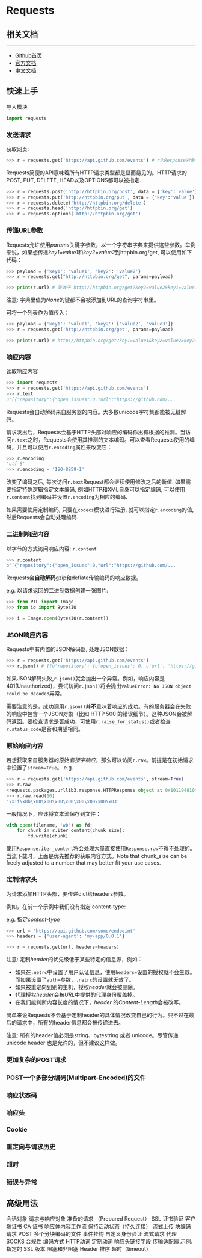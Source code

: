# Requests

## 相关文档
---
- [Github首页](https://github.com/kennethreitz/requests)
- [官方文档](http://docs.python-requests.org/)
- [中文文档](http://cn.python-requests.org/zh_CN/latest/)

## 快速上手

导入模块
```python
import requests
```

### 发送请求
获取网页:
```python
>>> r = requests.get('https://api.github.com/events') # r为Response对象
```

Requests简便的API意味着所有HTTP请求类型都是显而易见的。HTTP请求的POST, PUT, DELETE, HEAD以及OPTIONS都可以被指定.
```python
>>> r = requests.post('http://httpbin.org/post', data = {'key':'value'})
>>> r = requests.put('http://httpbin.org/put', data = {'key':'value'})
>>> r = requests.delete('http://httpbin.org/delete')
>>> r = requests.head('http://httpbin.org/get')
>>> r = requests.options('http://httpbin.org/get')
```

### 传递URL参数
Requests允许使用*params*关键字参数，以一个字符串字典来提供这些参数。举例来说，如果想传递*key1=value1*和*key2=value2*到httpbin.org/get, 可以使用如下代码：
```python
>>> payload = {'key1': 'value1', 'key2': 'value2'}
>>> r = requests.get("http://httpbin.org/get", params=payload)

>>> print(r.url) # 等效于 http://httpbin.org/get?key2=value2&key1=value1
```
注意: 字典里值为*None*的键都不会被添加到URL的查询字符串里。

可将一个列表作为值传入：
```python
>>> payload = {'key1': 'value1', 'key2': ['value2', 'value3']}
>>> r = requests.get('http://httpbin.org/get', params=payload)

>>> print(r.url) # http://httpbin.org/get?key1=value1&key2=value2&key2=value3
```

### 响应内容
读取响应内容
```python
>>> import requests
>>> r = requests.get('https://api.github.com/events')
>>> r.text
u'[{"repository":{"open_issues":0,"url":"https://github.com/...
```
Requests会自动解码来自服务器的内容。大多数unicode字符集都能被无缝解码。

请求发出后，Requests会基于HTTP头部对响应的编码作出有根据的推测。当访问`r.text`之时，Requests会使用其推测的文本编码。可以查看Requests使用的编码，并且可以使用`r.encoding`属性来改变它：
```python
>>> r.encoding
'utf-8'
>>> r.encoding = 'ISO-8859-1'
```
改变了编码之后, 每次访问`r.text`Request都会继续使用修改之后的新值. 如果需要指定特殊逻辑指定文本编码, 例如HTTP和XML自身可以指定编码, 可以使用`r.content`找到编码并设置`r.encoding`为相应的编码.

如果需要使用定制编码, 只要在`codecs`模块进行注册, 就可以指定`r.encoding`的值, 然后Requests会自动处理编码.

### 二进制响应内容
以字节的方式访问响应内容: `r.content`
```python
>>> r.content
b'[{"repository":{"open_issues":0,"url":"https://github.com/...
```

Requests会**自动解码**gzip和deflate传输编码的响应数据。

e.g. 以请求返回的二进制数据创建一张图片:
```python
>>> from PIL import Image
>>> from io import BytesIO

>>> i = Image.open(BytesIO(r.content))
```

### JSON响应内容
Requests中有内置的JSON解码器, 处理JSON数据：
```python
>>> r = requests.get('https://api.github.com/events')
>>> r.json() # [{u'repository': {u'open_issues': 0, u'url': 'https://github.com/...
```
如果JSON解码失败,`r.json()`就会抛出一个异常。例如，响应内容是401(Unauthorized)，尝试访问`r.json()`将会抛出`ValueError: No JSON object could be decoded`异常。

需要注意的是，成功调用`r.json()`并**不**意味着响应的成功。有的服务器会在失败的响应中包含一个JSON对象（比如 HTTP 500 的错误细节）。这种JSON会被解码返回。要检查请求是否成功，可使用`r.raise_for_status()`或者检查`r.status_code`是否和期望相同。

### 原始响应内容
若想获取来自服务器的原始*套接字响应*，那么可以访问`r.raw`。前提是在初始请求中设置了`stream=True`。
e.g.
```python
>>> r = requests.get('https://api.github.com/events', stream=True)
>>> r.raw
<requests.packages.urllib3.response.HTTPResponse object at 0x101194810>
>>> r.raw.read(10)
'\x1f\x8b\x08\x00\x00\x00\x00\x00\x00\x03'
```

一般情况下，应该将文本流保存到文件：
```python
with open(filename, 'wb') as fd:
    for chunk in r.iter_content(chunk_size):
        fd.write(chunk)
```
使用`Response.iter_content`将会处理大量直接使用`Response.raw`不得不处理的。当流下载时，上面是优先推荐的获取内容方式。Note that chunk_size can be freely adjusted to a number that may better fit your use cases.

### 定制请求头
为请求添加HTTP头部，要传递dict给headers参数。

例如，在前一个示例中我们没有指定 content-type:

e.g. 指定*content-type*
```python
>>> url = 'https://api.github.com/some/endpoint'
>>> headers = {'user-agent': 'my-app/0.0.1'}

>>> r = requests.get(url, headers=headers)
```
注意: 定制*header*的优先级低于某些特定的信息源，例如：

- 如果在`.netrc`中设置了用户认证信息，使用`headers=`设置的授权就不会生效。而如果设置了`auth=`参数，`.netrc`的设置就无效了。
- 如果被重定向到别的主机，授权*header*就会被删除。
- 代理授权*header*会被*URL*中提供的代理身份覆盖掉。
- 在我们能判断内容长度的情况下，*header* 的*Content-Length*会被改写。

简单来说Requests不会基于定制header的具体情况改变自己的行为。只不过在最后的请求中，所有的header信息都会被传递进去。

注意: 所有的header值必须是string、bytestring 或者 unicode。尽管传递 unicode header 也是允许的，但不建议这样做。

### 更加复杂的POST请求
### POST一个多部分编码(Multipart-Encoded)的文件
### 响应状态码
### 响应头
### Cookie
### 重定向与请求历史
### 超时
### 错误与异常

## 高级用法

会话对象
请求与响应对象
准备的请求 （Prepared Request）
SSL 证书验证
客户端证书
CA 证书
响应体内容工作流
保持活动状态（持久连接）
流式上传
块编码请求
POST 多个分块编码的文件
事件挂钩
自定义身份验证
流式请求
代理
SOCKS
合规性
编码方式
HTTP动词
定制动词
响应头链接字段
传输适配器
示例: 指定的 SSL 版本
阻塞和非阻塞
Header 排序
超时（timeout）

